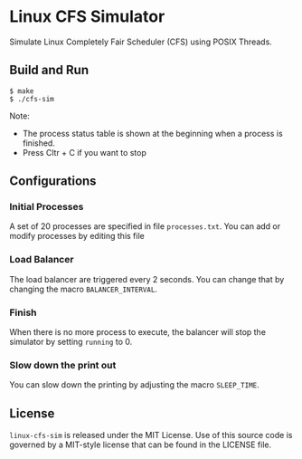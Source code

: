 # Linux CFS Simulator
Simulate Linux Completely Fair Scheduler (CFS) using POSIX Threads.

## Build and Run
```shell
$ make
$ ./cfs-sim
```

Note:
- The process status table is shown at the beginning when a process is finished.
- Press Cltr + C if you want to stop

## Configurations
### Initial Processes
A set of 20 processes are specified in file `processes.txt`.
You can add or modify processes by editing this file

### Load Balancer
The load balancer are triggered every 2 seconds.
You can change that by changing the macro `BALANCER_INTERVAL`.

### Finish
When there is no more process to execute, the balancer will stop the
simulator by setting `running` to 0.

### Slow down the print out
You can slow down the printing by adjusting the macro `SLEEP_TIME`.

## License

`linux-cfs-sim` is released under the MIT License. Use of this source code is
governed by a MIT-style license that can be found in the LICENSE file.
